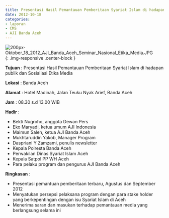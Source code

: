 ```yaml
---
title: Presentasi Hasil Pemantauan Pemberitaan Syariat Islam di hadapan publik dan Sosialiasi Etika Media
date: 2012-10-18
categories:
- laporan
- CMS
- AJI Banda Aceh
---
```


![200px-Oktober_18_2012_AJI_Banda_Aceh_Seminar_Nasional_Etika_Media.JPG](/uploads/200px-Oktober_18_2012_AJI_Banda_Aceh_Seminar_Nasional_Etika_Media.JPG){: .img-responsive .center-block }

**Tujuan** : Presentasi Hasil Pemantauan Pemberitaan Syariat Islam di hadapan publik dan Sosialiasi Etika Media

**Lokasi** : Banda Aceh

**Alamat** : Hotel Madinah, Jalan Teuku Nyak Arief, Banda Aceh

**Jam** : 08.30 s.d 13.00 WIB

**Hadir** : 
* Bekti Nugroho, anggota Dewan Pers
* Eko Maryadi, ketua umum AJI Indonesia
* Maimun Saleh, ketua AJI Banda Aceh
* Mukhtaruddin Yakob, Manager Program
* Daspriani Y Zamzami, penulis newsletter
* Kepala Polresta Banda Aceh
* Perwakilan Dinas Syariat Islam Aceh
* Kepala Satpol PP WH Aceh
* Para pelaku program dan pengurus AJI Banda Aceh

**Ringkasan** : 
* Presentasi pemantuan pemberitaan terbaru, Agustus dan September 2012
* Menyatukan persepsi pelaksana program dengan para stake holder yang berkepentingan dengan isu Syariat Islam di Aceh
* Menerima saran dan masukan terhadap pemantauan media yang berlangsung selama ini
